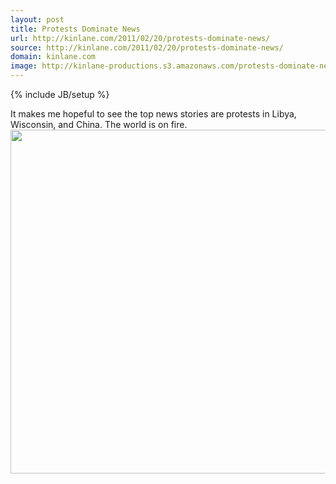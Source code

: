 ```yaml
---
layout: post
title: Protests Dominate News
url: http://kinlane.com/2011/02/20/protests-dominate-news/
source: http://kinlane.com/2011/02/20/protests-dominate-news/
domain: kinlane.com
image: http://kinlane-productions.s3.amazonaws.com/protests-dominate-news.png
---
```

{% include JB/setup %}<p>
     It makes me hopeful to see the top news stories are protests in Libya, Wisconsin, and China. The world is on fire. <img src="http://kinlane-productions.s3.amazonaws.com/protests-dominate-news.png"
        alt=""
        width="550"
        align="center" />
</p>